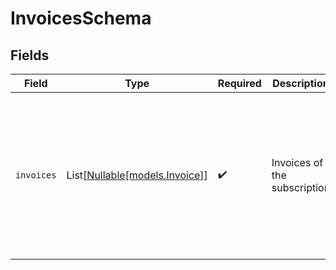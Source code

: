 # InvoicesSchema


## Fields

| Field                                                                                    | Type                                                                                     | Required                                                                                 | Description                                                                              | Example                                                                                  |
| ---------------------------------------------------------------------------------------- | ---------------------------------------------------------------------------------------- | ---------------------------------------------------------------------------------------- | ---------------------------------------------------------------------------------------- | ---------------------------------------------------------------------------------------- |
| `invoices`                                                                               | List[[Nullable[models.Invoice]](../models/invoice.md)]                                   | :heavy_check_mark:                                                                       | Invoices of the subscription                                                             | {<br/>"summary": "Sample Invoices",<br/>"value": [<br/>{<br/>"id": "123",<br/>"name": "Sample Invoice"<br/>}<br/>]<br/>} |
